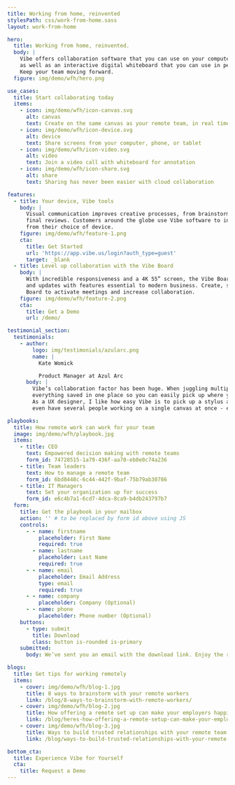 ```yaml
---
title: Working from home, reinvented
stylesPath: css/work-from-home.sass
layout: work-from-home

hero:
  title: Working from home, reinvented.
  body: |
    Vibe offers collaboration software that you can use on your computer or tablet,
    as well as an interactive digital whiteboard that you can use in person.
    Keep your team moving forward.
  figure: img/demo/wfh/hero.png

use_cases:
  title: Start collaborating today
  items:
    - icon: img/demo/wfh/icon-canvas.svg
      alt: canvas
      text: Create on the same canvas as your remote team, in real time
    - icon: img/demo/wfh/icon-device.svg
      alt: device
      text: Share screens from your computer, phone, or tablet
    - icon: img/demo/wfh/icon-video.svg
      alt: video
      text: Join a video call with whiteboard for annotation
    - icon: img/demo/wfh/icon-share.svg
      alt: share
      text: Sharing has never been easier with cloud collaboration

features:
  - title: Your device, Vibe tools
    body: |
      Visual communication improves creative processes, from brainstorming sessions to stand up meetings to making
      final reviews. Customers around the globe use Vibe software to intuitively collaborate together in real time
      from their choice of device.
    figure: img/demo/wfh/feature-1.png
    cta:
      title: Get Started
      url: 'https://app.vibe.us/login?auth_type=guest'
      target: _blank
  - title: Level up collaboration with the Vibe Board
    body: |
      With incredible responsiveness and a 4K 55” screen, the Vibe Board takes the ease of traditional whiteboards
      and updates with features essential to modern business. Create, sketch, annotate, and present with the Vibe
      Board to activate meetings and increase collaboration.
    figure: img/demo/wfh/feature-2.png
    cta:
      title: Get a Demo
      url: /demo/

testimonial_section:
  testimonials:
    - author:
        logo: img/testimonials/azularc.png
        name: |
          Kate Womick

          Product Manager at Azul Arc
      body: |
        Vibe’s collaboration factor has been huge. When juggling multiple clients, it’s incredibly helpful to have
        everything saved in one place so you can easily pick up where you left off.
        As a UX designer, I like how easy Vibe is to pick up a stylus and sketch on. And for big projects we can
        even have several people working on a single canvas at once - even from remote locations.

playbooks:
  title: How remote work can work for your team
  image: img/demo/wfh/playbook.jpg
  items:
    - title: CEO
      text: Empowered decision making with remote teams
      form_id: 74728515-1a79-436f-aa70-eb0e0c74a236
    - title: Team leaders
      text: How to manage a remote team
      form_id: 6bd8448c-6c44-442f-9baf-75b79ab30786
    - title: IT Managers
      text: Set your organization up for success
      form_id: e6c4b7a1-6cd7-4dca-8ca9-b4db243797b7
  form:
    title: Get the playbook in your mailbox
    action: '' # to be replaced by form id above using JS
    controls:
      - - name: firstname
          placeholder: First Name
          required: true
        - name: lastname
          placeholder: Last Name
          required: true
      - - name: email
          placeholder: Email Address
          type: email
          required: true
      - - name: company
          placeholder: Company (Optional)
      - - name: phone
          placeholder: Phone number (Optional)
    buttons:
      - type: submit
        title: Download
        class: button is-rounded is-primary
    submitted:
      body: We’ve sent you an email with the download link. Enjoy the reading.

blogs:
  title: Get tips for working remotely
  items:
    - cover: img/demo/wfh/blog-1.jpg
      title: 8 ways to brainstorm with your remote workers
      link: /blog/8-ways-to-brainstorm-with-remote-workers/
    - cover: img/demo/wfh/blog-2.jpg
      title: How offering a remote set up can make your employers happier
      link: /blog/heres-how-offering-a-remote-setup-can-make-your-employees-happier/
    - cover: img/demo/wfh/blog-3.jpg
      title: Ways to build trusted relationships with your remote team
      link: /blog/ways-to-build-trusted-relationships-with-your-remote-team/

bottom_cta:
  title: Experience Vibe for Yourself
  cta:
    title: Request a Demo
---
```

